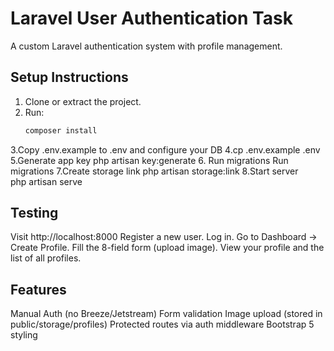 # Laravel User Authentication Task
A custom Laravel authentication system with profile management.
## Setup Instructions
1. Clone or extract the project.
2. Run:
   ```bash
   composer install

3.Copy .env.example to .env and configure your DB
4.cp .env.example .env
5.Generate app key
             php artisan key:generate
6.  Run migrations
             Run migrations
7.Create storage link
             php artisan storage:link
8.Start server      
             php artisan serve


## Testing    

Visit http://localhost:8000
Register a new user.
Log in.
Go to Dashboard → Create Profile.
Fill the 8-field form (upload image).
View your profile and the list of all profiles.

## Features
Manual Auth (no Breeze/Jetstream)
Form validation
Image upload (stored in public/storage/profiles)
Protected routes via auth middleware
Bootstrap 5 styling
